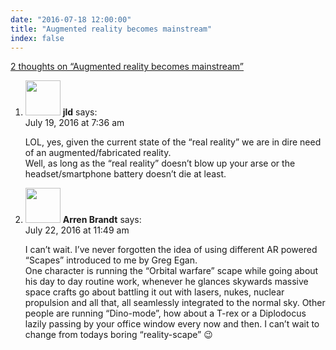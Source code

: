 ```yaml
---
date: "2016-07-18 12:00:00"
title: "Augmented reality becomes mainstream"
index: false
---
```


[2 thoughts on &ldquo;Augmented reality becomes mainstream&rdquo;](/lemire/blog/2016/07-18-augmented-reality-becomes-mainstream)

<ol class="comment-list">
<li id="comment-247371" class="comment even thread-even depth-1">
<div class="comment-author vcard">
<img alt src="https://secure.gravatar.com/avatar/988ac6d9ab01c62c26ca83981a0e5e9a?s=56&#038;d=mm&#038;r=g" srcset="https://secure.gravatar.com/avatar/988ac6d9ab01c62c26ca83981a0e5e9a?s=112&#038;d=mm&#038;r=g 2x" class="avatar avatar-56 photo" height="56" width="56" decoding="async" /> <b class="fn">jld</b> <span class="says">says:</span> </div>
<div class="comment-metadata"><time datetime="2016-07-19T07:36:37+00:00">July 19, 2016 at 7:36 am</time></a> </div>
<div class="comment-content">
<p>LOL, yes, given the current state of the &ldquo;real reality&rdquo; we are in dire need of an augmented/fabricated reality.<br/>
Well, as long as the &ldquo;real reality&rdquo; doesn&rsquo;t blow up your arse or the headset/smartphone battery doesn&rsquo;t die at least.</p>
</div>
</li>
<li id="comment-247626" class="comment odd alt thread-odd thread-alt depth-1">
<div class="comment-author vcard">
<img alt src="https://secure.gravatar.com/avatar/8c534eea76b33ad702f3c7f37e84a7eb?s=56&#038;d=mm&#038;r=g" srcset="https://secure.gravatar.com/avatar/8c534eea76b33ad702f3c7f37e84a7eb?s=112&#038;d=mm&#038;r=g 2x" class="avatar avatar-56 photo" height="56" width="56" decoding="async" /> <b class="fn">Arren Brandt</b> <span class="says">says:</span> </div>
<div class="comment-metadata"><time datetime="2016-07-22T11:49:05+00:00">July 22, 2016 at 11:49 am</time></a> </div>
<div class="comment-content">
<p>I can&rsquo;t wait. I&rsquo;ve never forgotten the idea of using different AR powered &ldquo;Scapes&rdquo; introduced to me by Greg Egan.<br/>
One character is running the &ldquo;Orbital warfare&rdquo; scape while going about his day to day routine work, whenever he glances skywards massive space crafts go about battling it out with lasers, nukes, nuclear propulsion and all that, all seamlessly integrated to the normal sky. Other people are running &ldquo;Dino-mode&rdquo;, how about a T-rex or a Diplodocus lazily passing by your office window every now and then. I can&rsquo;t wait to change from todays boring &ldquo;reality-scape&rdquo; 😉</p>
</div>
</li>
</ol>
